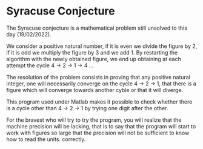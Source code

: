 # Syracuse Conjecture
The Syracuse conjecture is a mathematical problem still unsolved to this day (19/02/2022).

We consider a positive natural number, if it is even we divide the figure by 2, if it is odd we multiply the figure by 3 and we add 1. By restarting the algorithm with the newly obtained figure, we end up obtaining at each attempt the cycle 4 -> 2 -> 1 -> 4 ...

The resolution of the problem consists in proving that any positive natural integer, one will necessarily converge on the cycle 4 -> 2 -> 1, that there is a figure which will converge towards another cyble or that it will diverge.

This program used under Matlab makes it possible to check whether there is a cycle other than 4 -> 2 -> 1 by trying one digit after the other.

For the bravest who will try to try the program, you will realize that the machine precision will be lacking, that is to say that the program will start to work with figures so large that the precision will not be sufficient to know how to read the units. correctly. 
